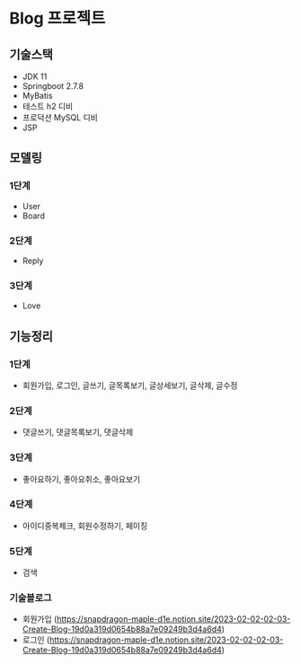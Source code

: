 # Blog 프로젝트

## 기술스택
- JDK 11
- Springboot 2.7.8
- MyBatis
- 테스트 h2 디비
- 프로덕션 MySQL 디비
- JSP

## 모델링
### 1단계
- User
- Board
### 2단계
- Reply
### 3단계
- Love

## 기능정리
### 1단계
- 회원가입, 로그인, 글쓰기, 글목록보기, 글상세보기, 글삭제, 글수정
### 2단계
- 댓글쓰기, 댓글목록보기, 댓글삭제
### 3단계
- 좋아요하기, 좋아요취소, 좋아요보기
### 4단계
- 아이디중복체크, 회원수정하기, 페이징
### 5단계
- 검색


### 기술블로그
- 회원가입 (https://snapdragon-maple-d1e.notion.site/2023-02-02-02-03-Create-Blog-19d0a319d0654b88a7e09249b3d4a6d4)
- 로그인 (https://snapdragon-maple-d1e.notion.site/2023-02-02-02-03-Create-Blog-19d0a319d0654b88a7e09249b3d4a6d4)